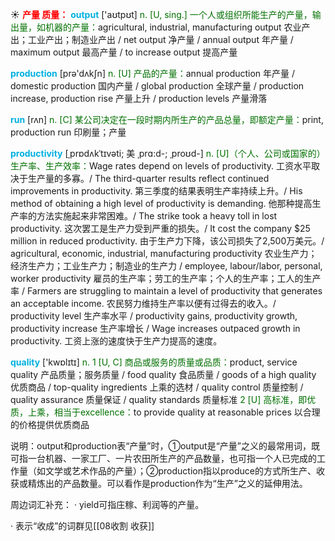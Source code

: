 ☀ <font color="red">**产量 质量：**</font>
<font color="sky blue">**output**</font> ['aʊtpʊt] 
<font color="rgb(227, 108, 9)">n. [U, sing.] 一个人或组织所能生产的产量，输出量，如机器的产量：</font>agricultural, industrial, manufacturing output 农业产出；工业产出；制造业产出 / net output 净产量 / annual output 年产量 / maximum output 最高产量 / to increase output 提高产量

<font color="sky blue">**production**</font> [prə'dʌkʃn] 
<font color="rgb(227, 108, 9)">n. [U] 产品的产量：</font>annual production 年产量 / domestic production 国内产量 / global production 全球产量 / production increase, production rise 产量上升 / production levels 产量滑落

<font color="sky blue">**run**</font> [rʌn] 
<font color="rgb(227, 108, 9)">n. [C] 某公司决定在一段时期内所生产的产品总量，即额定产量：</font>print, production run 印刷量；产量 
           
<font color="sky blue">**productivity**</font> [ˌprɒdʌkˈtɪvəti; 美 ˌprɑ:d-; ˌproʊd-]
<font color="rgb(227, 108, 9)">n. [U]（个人、公司或国家的）生产率、生产效率：</font>Wage rates depend on levels of productivity. 工资水平取决于生产量的多寡。/ The third-quarter results reflect continued improvements in productivity. 第三季度的结果表明生产率持续上升。/ His method of obtaining a high level of productivity is demanding. 他那种提高生产率的方法实施起来非常困难。/ The strike took a heavy toll in lost productivity. 这次罢工是生产力受到严重的损失。/ It cost the company $25 million in reduced productivity. 由于生产力下降，该公司损失了2,500万美元。/ agricultural, economic, industrial, manufacturing productivity 农业生产力；经济生产力；工业生产力；制造业的生产力 / employee, labour/labor, personal, worker productivity 雇员的生产率；劳工的生产率；个人的生产率；工人的生产率 / Farmers are struggling to maintain a level of productivity that generates an acceptable income. 农民努力维持生产率以便有过得去的收入。/ productivity level 生产率水平 / productivity gains, productivity growth, productivity increase 生产率增长 / Wage increases outpaced growth in productivity. 工资上涨的速度快于生产力提高的速度。

<font color="sky blue">**quality**</font> ['kwɒlɪtɪ] 
<font color="rgb(227, 108, 9)">n. 1 [U, C] 商品或服务的质量或品质：</font>product, service quality 产品质量；服务质量 / food quality 食品质量 / goods of a high quality 优质商品 / top-quality ingredients 上乘的选材 / quality control 质量控制 / quality assurance 质量保证 / quality standards 质量标准 <font color="rgb(227, 108, 9)">2 [U] 高标准，即优质，上乘，相当于excellence：</font>to provide quality at reasonable prices 以合理的价格提供优质商品
	           
说明：output和production表“产量”时，①output是“产量”之义的最常用词，既可指一台机器、一家工厂、一片农田所生产的产品数量，也可指一个人已完成的工作量（如文学或艺术作品的产量）；②production指以produce的方式所生产、收获或精炼出的产品数量。可以看作是production作为“生产”之义的延伸用法。

周边词汇补充：
· yield可指庄稼、利润等的产量。

· 表示“收成”的词群见[[08收割 收获]]
